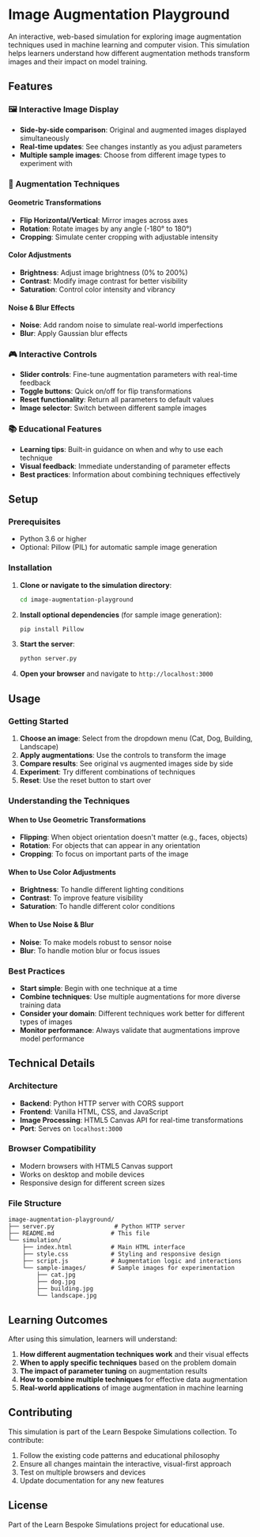 # Image Augmentation Playground

An interactive, web-based simulation for exploring image augmentation techniques used in machine learning and computer vision. This simulation helps learners understand how different augmentation methods transform images and their impact on model training.

## Features

### 🖼️ Interactive Image Display
- **Side-by-side comparison**: Original and augmented images displayed simultaneously
- **Real-time updates**: See changes instantly as you adjust parameters
- **Multiple sample images**: Choose from different image types to experiment with

### 🔧 Augmentation Techniques

#### Geometric Transformations
- **Flip Horizontal/Vertical**: Mirror images across axes
- **Rotation**: Rotate images by any angle (-180° to 180°)
- **Cropping**: Simulate center cropping with adjustable intensity

#### Color Adjustments
- **Brightness**: Adjust image brightness (0% to 200%)
- **Contrast**: Modify image contrast for better visibility
- **Saturation**: Control color intensity and vibrancy

#### Noise & Blur Effects
- **Noise**: Add random noise to simulate real-world imperfections
- **Blur**: Apply Gaussian blur effects

### 🎮 Interactive Controls
- **Slider controls**: Fine-tune augmentation parameters with real-time feedback
- **Toggle buttons**: Quick on/off for flip transformations
- **Reset functionality**: Return all parameters to default values
- **Image selector**: Switch between different sample images

### 📚 Educational Features
- **Learning tips**: Built-in guidance on when and why to use each technique
- **Visual feedback**: Immediate understanding of parameter effects
- **Best practices**: Information about combining techniques effectively

## Setup

### Prerequisites
- Python 3.6 or higher
- Optional: Pillow (PIL) for automatic sample image generation

### Installation

1. **Clone or navigate to the simulation directory**:
   ```bash
   cd image-augmentation-playground
   ```

2. **Install optional dependencies** (for sample image generation):
   ```bash
   pip install Pillow
   ```

3. **Start the server**:
   ```bash
   python server.py
   ```

4. **Open your browser** and navigate to `http://localhost:3000`

## Usage

### Getting Started
1. **Choose an image**: Select from the dropdown menu (Cat, Dog, Building, Landscape)
2. **Apply augmentations**: Use the controls to transform the image
3. **Compare results**: See original vs augmented images side by side
4. **Experiment**: Try different combinations of techniques
5. **Reset**: Use the reset button to start over

### Understanding the Techniques

#### When to Use Geometric Transformations
- **Flipping**: When object orientation doesn't matter (e.g., faces, objects)
- **Rotation**: For objects that can appear in any orientation
- **Cropping**: To focus on important parts of the image

#### When to Use Color Adjustments
- **Brightness**: To handle different lighting conditions
- **Contrast**: To improve feature visibility
- **Saturation**: To handle different color conditions

#### When to Use Noise & Blur
- **Noise**: To make models robust to sensor noise
- **Blur**: To handle motion blur or focus issues

### Best Practices
- **Start simple**: Begin with one technique at a time
- **Combine techniques**: Use multiple augmentations for more diverse training data
- **Consider your domain**: Different techniques work better for different types of images
- **Monitor performance**: Always validate that augmentations improve model performance

## Technical Details

### Architecture
- **Backend**: Python HTTP server with CORS support
- **Frontend**: Vanilla HTML, CSS, and JavaScript
- **Image Processing**: HTML5 Canvas API for real-time transformations
- **Port**: Serves on `localhost:3000`

### Browser Compatibility
- Modern browsers with HTML5 Canvas support
- Works on desktop and mobile devices
- Responsive design for different screen sizes

### File Structure
```
image-augmentation-playground/
├── server.py                 # Python HTTP server
├── README.md                # This file
└── simulation/
    ├── index.html           # Main HTML interface
    ├── style.css            # Styling and responsive design
    ├── script.js            # Augmentation logic and interactions
    └── sample-images/       # Sample images for experimentation
        ├── cat.jpg
        ├── dog.jpg
        ├── building.jpg
        └── landscape.jpg
```

## Learning Outcomes

After using this simulation, learners will understand:

1. **How different augmentation techniques work** and their visual effects
2. **When to apply specific techniques** based on the problem domain
3. **The impact of parameter tuning** on augmentation results
4. **How to combine multiple techniques** for effective data augmentation
5. **Real-world applications** of image augmentation in machine learning

## Contributing

This simulation is part of the Learn Bespoke Simulations collection. To contribute:

1. Follow the existing code patterns and educational philosophy
2. Ensure all changes maintain the interactive, visual-first approach
3. Test on multiple browsers and devices
4. Update documentation for any new features

## License

Part of the Learn Bespoke Simulations project for educational use.

